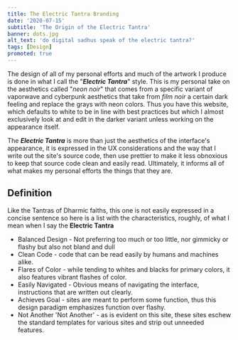 ```yaml
---
title: The Electric Tantra Branding
date: '2020-07-15'
subtitle: 'The Origin of the Electric Tantra'
banner: dots.jpg
alt_text: 'do digital sadhus speak of the electric tantra?'
tags: [Design]
promoted: true
---
```


The design of all of my personal efforts and much of the artwork I produce is done in what I call the "_**Electric Tantra**_" style. This is my
personal take on the aesthetics called "_neon noir_" that comes from a specific variant of vaporwave and cyberpunk aesthetics that take from _film
noir_ a certain dark feeling and replace the grays with neon colors. Thus you have this website, which defaults to white to be in line with best
practices but which I almost exclusively look at and edit in the darker variant unless working on the appearance itself.

The _**Electric Tantra**_ is more than just the aesthetics of the interface's appearance, it is expressed in the UX considerations and the way that I write out the site's source code, then use prettier to make it less obnoxious to keep that source code clean and easily read. Ultimately, it informs all of what makes my personal efforts the things that they are.

## Definition

Like the Tantras of Dharmic faiths, this one is not easily expressed in a concise sentence so here is a list with the characteristics, roughly, of what I mean when I say the **Electric Tantra**

- Balanced Design - Not preferring too much or too little, nor gimmicky or flashy but also not bland and dull
- Clean Code - code that can be read easily by humans and machines alike.
- Flares of Color - while tending to whites and blacks for primary colors, it also features vibrant flashes of color.
- Easily Navigated - Obvious means of navigating the interface, instructions that are written out clearly.
- Achieves Goal - sites are meant to perform some function, thus this design paradigm emphasizes function over flashy.
- Not Another 'Not Another' - as is evident on this site, these sites eschew the standard templates for various sites and strip out unneeded features.
